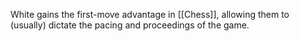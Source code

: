 White gains the first-move advantage in [[Chess]], allowing them to (usually) dictate the pacing and proceedings of the game.